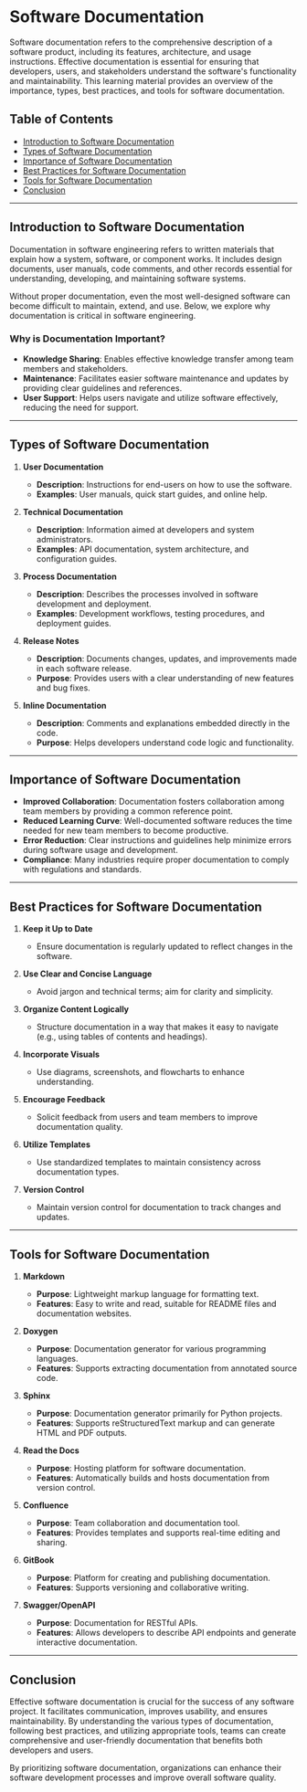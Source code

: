 # Software Documentation

Software documentation refers to the comprehensive description of a software product, including its features, architecture, and usage instructions. Effective documentation is essential for ensuring that developers, users, and stakeholders understand the software's functionality and maintainability. This learning material provides an overview of the importance, types, best practices, and tools for software documentation.

## Table of Contents
- [Introduction to Software Documentation](#introduction-to-software-documentation)
- [Types of Software Documentation](#types-of-software-documentation)
- [Importance of Software Documentation](#importance-of-software-documentation)
- [Best Practices for Software Documentation](#best-practices-for-software-documentation)
- [Tools for Software Documentation](#tools-for-software-documentation)
- [Conclusion](#conclusion)

---

## Introduction to Software Documentation

Documentation in software engineering refers to written materials that explain how a system, software, or component works. It includes design documents, user manuals, code comments, and other records essential for understanding, developing, and maintaining software systems.

Without proper documentation, even the most well-designed software can become difficult to maintain, extend, and use. Below, we explore why documentation is critical in software engineering.

### Why is Documentation Important?

- **Knowledge Sharing**: Enables effective knowledge transfer among team members and stakeholders.
- **Maintenance**: Facilitates easier software maintenance and updates by providing clear guidelines and references.
- **User Support**: Helps users navigate and utilize software effectively, reducing the need for support.

---

## Types of Software Documentation

1. **User Documentation**
   - **Description**: Instructions for end-users on how to use the software.
   - **Examples**: User manuals, quick start guides, and online help.

2. **Technical Documentation**
   - **Description**: Information aimed at developers and system administrators.
   - **Examples**: API documentation, system architecture, and configuration guides.

3. **Process Documentation**
   - **Description**: Describes the processes involved in software development and deployment.
   - **Examples**: Development workflows, testing procedures, and deployment guides.

4. **Release Notes**
   - **Description**: Documents changes, updates, and improvements made in each software release.
   - **Purpose**: Provides users with a clear understanding of new features and bug fixes.

5. **Inline Documentation**
   - **Description**: Comments and explanations embedded directly in the code.
   - **Purpose**: Helps developers understand code logic and functionality.

---

## Importance of Software Documentation

- **Improved Collaboration**: Documentation fosters collaboration among team members by providing a common reference point.
- **Reduced Learning Curve**: Well-documented software reduces the time needed for new team members to become productive.
- **Error Reduction**: Clear instructions and guidelines help minimize errors during software usage and development.
- **Compliance**: Many industries require proper documentation to comply with regulations and standards.

---

## Best Practices for Software Documentation

1. **Keep it Up to Date**
   - Ensure documentation is regularly updated to reflect changes in the software.

2. **Use Clear and Concise Language**
   - Avoid jargon and technical terms; aim for clarity and simplicity.

3. **Organize Content Logically**
   - Structure documentation in a way that makes it easy to navigate (e.g., using tables of contents and headings).

4. **Incorporate Visuals**
   - Use diagrams, screenshots, and flowcharts to enhance understanding.

5. **Encourage Feedback**
   - Solicit feedback from users and team members to improve documentation quality.

6. **Utilize Templates**
   - Use standardized templates to maintain consistency across documentation types.

7. **Version Control**
   - Maintain version control for documentation to track changes and updates.

---

## Tools for Software Documentation

1. **Markdown**
   - **Purpose**: Lightweight markup language for formatting text.
   - **Features**: Easy to write and read, suitable for README files and documentation websites.

2. **Doxygen**
   - **Purpose**: Documentation generator for various programming languages.
   - **Features**: Supports extracting documentation from annotated source code.

3. **Sphinx**
   - **Purpose**: Documentation generator primarily for Python projects.
   - **Features**: Supports reStructuredText markup and can generate HTML and PDF outputs.

4. **Read the Docs**
   - **Purpose**: Hosting platform for software documentation.
   - **Features**: Automatically builds and hosts documentation from version control.

5. **Confluence**
   - **Purpose**: Team collaboration and documentation tool.
   - **Features**: Provides templates and supports real-time editing and sharing.

6. **GitBook**
   - **Purpose**: Platform for creating and publishing documentation.
   - **Features**: Supports versioning and collaborative writing.

7. **Swagger/OpenAPI**
   - **Purpose**: Documentation for RESTful APIs.
   - **Features**: Allows developers to describe API endpoints and generate interactive documentation.

---

## Conclusion

Effective software documentation is crucial for the success of any software project. It facilitates communication, improves usability, and ensures maintainability. By understanding the various types of documentation, following best practices, and utilizing appropriate tools, teams can create comprehensive and user-friendly documentation that benefits both developers and users.

By prioritizing software documentation, organizations can enhance their software development processes and improve overall software quality.

